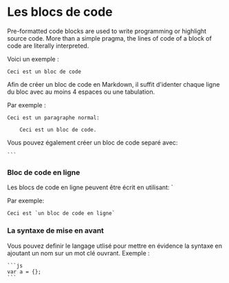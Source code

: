 # Les blocs de code

Pre-formatted code blocks are used to write programming or highlight source code. More than a simple pragma, the lines of code of a block of code are literally interpreted.

Voici un exemple :

```
Ceci est un bloc de code 
```

Afin de créer un bloc de code en Markdown, il suffit d'identer chaque ligne du bloc avec au moins 4 espaces ou une tabulation.

Par exemple :

```
Ceci est un paragraphe normal:

    Ceci est un bloc de code. 
```

Vous pouvez également créer un bloc de code separé avec:

    ```

### Bloc de code en ligne

Les blocs de code en ligne peuvent être écrit en utilisant: `

Par exemple:

    Ceci est `un bloc de code en ligne`

### La syntaxe de mise en avant 

Vous pouvez definir le langage utlisé pour mettre en évidence la syntaxe en ajoutant un nom sur un mot clé ouvrant. Exemple : 

    ```js
    var a = {};
    ```
